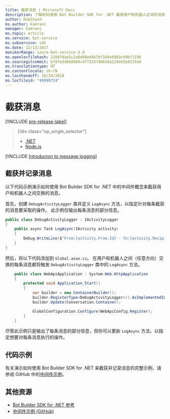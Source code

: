 ```yaml
---
title: 截获消息 | Microsoft Docs
description: 了解如何使用 Bot Builder SDK for .NET 截获用户和机器人之间的消息。
author: RobStand
ms.author: kamrani
manager: kamrani
ms.topic: article
ms.service: bot-service
ms.subservice: sdk
ms.date: 12/13/2017
monikerRange: azure-bot-service-3.0
ms.openlocfilehash: 21607dae5c2a8d08ed4b7bf1b6e6983cd9bf1196
ms.sourcegitcommit: b78fe3d8dd604c4f7233740658a229e85b8535dd
ms.translationtype: HT
ms.contentlocale: zh-CN
ms.lasthandoff: 10/24/2018
ms.locfileid: "49999724"
---
```

# <a name="intercept-messages"></a>截获消息

[!INCLUDE [pre-release-label](../includes/pre-release-label-v3.md)]

> [!div class="op_single_selector"]
> - [.NET](../dotnet/bot-builder-dotnet-middleware.md)
> - [Node.js](../nodejs/bot-builder-nodejs-intercept-messages.md)

[!INCLUDE [Introducton to message logging](../includes/snippet-message-logging-intro.md)]

## <a name="intercept-and-log-messages"></a>截获并记录消息

以下代码示例演示如何使用 Bot Builder SDK for .NET 中的中间件概念来截获用户和机器人之间交换的消息。 

首先，创建 `DebugActivityLogger` 类并定义 `LogAsync` 方法，以指定针对每条截获的消息要采取的操作。 此示例仅输出每条消息的部分信息。

```cs
public class DebugActivityLogger : IActivityLogger
{
    public async Task LogAsync(IActivity activity)
    {
        Debug.WriteLine($"From:{activity.From.Id} - To:{activity.Recipient.Id} - Message:{activity.AsMessageActivity()?.Text}");
    }
}
```

然后，将以下代码添加到 `Global.asax.cs`。  在用户和机器人之间（任意方向）交换的每条消息都将触发 `DebugActivityLogger` 类中的 `LogAsync` 方法。 

```cs
    public class WebApiApplication : System.Web.HttpApplication
    {
        protected void Application_Start()
        {
            var builder = new ContainerBuilder();
            builder.RegisterType<DebugActivityLogger>().AsImplementedInterfaces().InstancePerDependency();
            builder.Update(Conversation.Container);

            GlobalConfiguration.Configure(WebApiConfig.Register);
        }
    }
```

尽管此示例只是输出了每条消息的部分信息，但你可以更新 `LogAsync` 方法，以指定想要对每条消息执行的操作。 

## <a name="sample-code"></a>代码示例 

有关演示如何使用 Bot Builder SDK for .NET 来截获并记录消息的完整示例，请参阅 GitHub 中的<a href="https://github.com/Microsoft/BotBuilder-Samples/tree/master/CSharp/core-Middleware" target="_blank">中间件示例</a>。 

## <a name="additional-resources"></a>其他资源

- <a href="/dotnet/api/?view=botbuilder-3.11.0" target="_blank">Bot Builder SDK for .NET 参考</a>
- <a href="https://github.com/Microsoft/BotBuilder-Samples/tree/master/CSharp/core-Middleware" target="_blank">中间件示例 (GitHub)</a>
